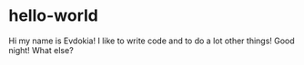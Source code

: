 # hello-world

Hi my name is Evdokia!
I like to write code and to do a lot other things!
Good night!
What else?